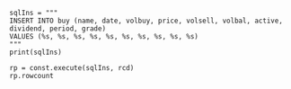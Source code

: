   
	sqlIns = """
	INSERT INTO buy (name, date, volbuy, price, volsell, volbal, active, dividend, period, grade)
	VALUES (%s, %s, %s, %s, %s, %s, %s, %s, %s, %s)
	"""
	print(sqlIns)
	
	rp = const.execute(sqlIns, rcd)
	rp.rowcount